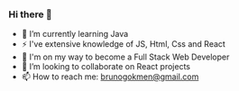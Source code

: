 ### Hi there 👋

<!--
**burgokmen/burgokmen** is a ✨ _special_ ✨ repository because its `README.md` (this file) appears on your GitHub profile.

Here are some ideas to get you started:

- 🔭 I’m currently working on ...
- 🌱 I’m currently learning ...
- 👯 I’m looking to collaborate on ...
- 🤔 I’m looking for help with ...
- 💬 Ask me about ...
- 📫 How to reach me: ...
- 😄 Pronouns: ...
- ⚡ Fun fact: ...
-->

- 🌱 I’m currently learning Java 
- ⚡  I've extensive knowledge of JS, Html, Css and React
- 🔭 I'm on my way to become a Full Stack Web Developer
- 👯 I’m looking to collaborate on React projects
- 📫 How to reach me: brunogokmen@gmail.com




  
